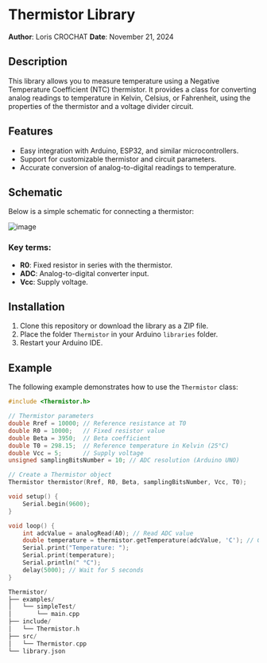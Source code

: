 # Thermistor Library

**Author**: Loris CROCHAT
**Date**: November 21, 2024  

## Description

This library allows you to measure temperature using a Negative Temperature Coefficient (NTC) thermistor. It provides a class for converting analog readings to temperature in Kelvin, Celsius, or Fahrenheit, using the properties of the thermistor and a voltage divider circuit.

## Features

- Easy integration with Arduino, ESP32, and similar microcontrollers.
- Support for customizable thermistor and circuit parameters.
- Accurate conversion of analog-to-digital readings to temperature.

## Schematic

Below is a simple schematic for connecting a thermistor:



![image](https://github.com/user-attachments/assets/b93ad417-8978-4419-ab96-877f357b3ef3)


### Key terms:
- **R0**: Fixed resistor in series with the thermistor.
- **ADC**: Analog-to-digital converter input.
- **Vcc**: Supply voltage.

## Installation

1. Clone this repository or download the library as a ZIP file.
2. Place the folder `Thermistor` in your Arduino `libraries` folder.
3. Restart your Arduino IDE.

## Example

The following example demonstrates how to use the `Thermistor` class:

```cpp
#include <Thermistor.h>

// Thermistor parameters
double Rref = 10000; // Reference resistance at T0
double R0 = 10000;   // Fixed resistor value
double Beta = 3950;  // Beta coefficient
double T0 = 298.15;  // Reference temperature in Kelvin (25°C)
double Vcc = 5;      // Supply voltage
unsigned samplingBitsNumber = 10; // ADC resolution (Arduino UNO)

// Create a Thermistor object
Thermistor thermistor(Rref, R0, Beta, samplingBitsNumber, Vcc, T0);

void setup() {
    Serial.begin(9600);
}

void loop() {
    int adcValue = analogRead(A0); // Read ADC value
    double temperature = thermistor.getTemperature(adcValue, 'C'); // Get temperature in Celsius
    Serial.print("Temperature: ");
    Serial.print(temperature);
    Serial.println(" °C");
    delay(5000); // Wait for 5 seconds
}

Thermistor/
├── examples/
│   └── simpleTest/
│       └── main.cpp
├── include/
│   └── Thermistor.h
├── src/
│   └── Thermistor.cpp
└── library.json


